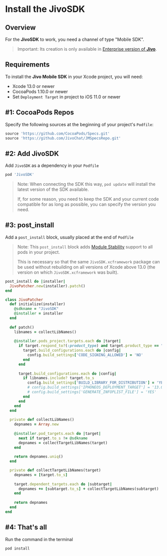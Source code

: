 # Install the JivoSDK

<!--Summary-->

## Overview

For the **JivoSDK** to work, you need a channel of type "Mobile SDK".
> Important: Its creation is only available in [Enterprise version of **Jivo**](https://www.jivochat.com/pricing/).

## Requirements

To install the **Jivo Mobile SDK** in your Xcode project, you will need:
- Xcode 13.0 or newer
- CocoaPods 1.10.0 or newer
- Set `Deployment Target` in project to iOS 11.0 or newer

## #1: CocoaPods Repos

Specify the following sources at the beginning of your project's `Podfile`:

```ruby
source 'https://github.com/CocoaPods/Specs.git' 
source 'https://github.com/JivoChat/JMSpecsRepo.git'
```

## #2: Add JivoSDK

Add `JivoSDK` as a dependency in your `Podfile`

```ruby
pod 'JivoSDK'
```

> Note: When connecting the SDK this way, `pod update` will install the latest version of the SDK available.
>
> If, for some reason, you need to keep the SDK and your current code compatible for as long as possible, you can specify the version you need.

## #3: post_install

Add a `post_install` block, usually placed at the end of `Podfile`

> Note: This `post_install` block adds [Module Stability](https://www.swift.org/blog/library-evolution/) support to all pods in your project.
>
> This is necessary so that the same `JivoSDK.xcframework` package can be used without rebuilding on all versions of Xcode above 13.0 (the version on which `JivoSDK.xcframework` was built).

```ruby
post_install do |installer|
  JivoPatcher.new(installer).patch()
end

class JivoPatcher
  def initialize(installer)
    @sdkname = "JivoSDK"
    @installer = installer
  end
  
  def patch()
    libnames = collectLibNames()
    
    @installer.pods_project.targets.each do |target|
      if target.respond_to?(:product_type) and target.product_type == "com.apple.product-type.bundle"
        target.build_configurations.each do |config|
          config.build_settings['CODE_SIGNING_ALLOWED'] = 'NO'
        end
      end
      
      target.build_configurations.each do |config|
        if libnames.include? target.to_s
          config.build_settings['BUILD_LIBRARY_FOR_DISTRIBUTION'] = 'YES'
          # config.build_settings['IPHONEOS_DEPLOYMENT_TARGET'] = '13.0'
          # config.build_settings['GENERATE_INFOPLIST_FILE'] = 'YES'
        end
      end
    end
  end
  
  private def collectLibNames()
    depnames = Array.new
    
    @installer.pod_targets.each do |target|
      next if target.to_s != @sdkname
      depnames = collectTargetLibNames(target)
    end
    
    return depnames.uniq()
  end

  private def collectTargetLibNames(target)
    depnames = [target.to_s]
    
    target.dependent_targets.each do |subtarget|
      depnames += [subtarget.to_s] + collectTargetLibNames(subtarget)
    end
    
    return depnames
  end
end
```

## #4: That's all

Run the command in the terminal

```sh
pod install
```
